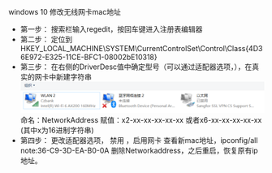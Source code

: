 windows 10 修改无线网卡mac地址
- 第一步：
搜索栏输入regedit，按回车键进入注册表编辑器
- 第二步：
定位到HKEY_LOCAL_MACHINE\SYSTEM\CurrentControlSet\Control\Class\{4D36E972-E325-11CE-BFC1-08002bE10318}
- 第三步：
在右侧的DriverDesc值中确定型号（可以通过适配器选项，），在真实的网卡中新建字符串
![输入图片说明](../images/networkimage.png)
命名：NetworkAddress
赋值：x2-xx-xx-xx-xx-xx 或者x6-xx-xx-xx-xx-xx (其中x为16进制字符串)
- 第四步：
更改适配器选项，
禁用 ，启用网卡
查看新mac地址，ipconfig/all
note:36-C9-3D-EA-B0-0A
删除Networkaddress，之后重启，恢复原有ip地址。